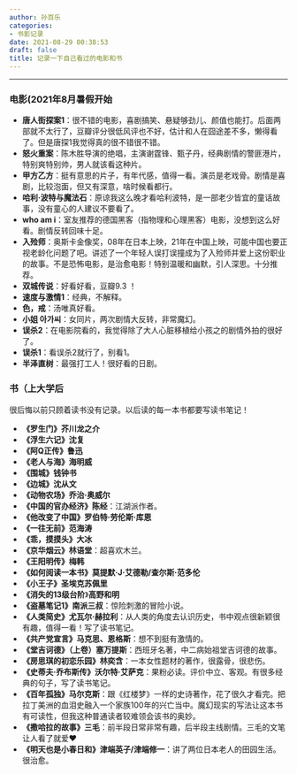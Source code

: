 ```yaml
---
author: 孙百乐
categories:
- 书影记录
date: 2021-08-29 00:38:53
draft: false
title: 记录一下自己看过的电影和书
---
```


* * *

### 电影(2021年8月暑假开始

*   **唐人街探案1**：很不错的电影，喜剧搞笑、悬疑够劲儿、颜值也能打。后面两部就不太行了，豆瓣评分很低风评也不好，估计和人在囧途差不多，懒得看了。但是唐探1我觉得真的很不错很不错。
*   **怒火重案**：陈木胜导演的绝唱，主演谢霆锋、甄子丹，经典剧情的警匪港片，特别爽特别帅，男人就该看这种片。
*   **甲方乙方**：挺有意思的片子，有年代感，值得一看。演员是老戏骨。剧情是喜剧，比较泡面，但又有深意，啥时候看都行。
* **哈利·波特与魔法石**：原谅我这么晚才看哈利波特，是一部老少皆宜的童话故事，没有童心的人建议不要看了。
*   **who am i**：室友推荐的德国黑客（指物理和心理黑客）电影，没想到这么好看。剧情反转回味十足。
*   **入殓师**：奥斯卡金像奖，08年在日本上映，21年在中国上映，可能中国也要正视老龄化问题了吧。讲述了一个年轻人误打误撞成为了入殓师并爱上这份职业的故事。不是恐怖电影，是治愈电影！特别温暖和幽默，引人深思。十分推荐。
*   **双城传说**：好看好看，豆瓣9.3 ！
*   **速度与激情1**：经典，不解释。
*   **色，戒**：汤唯真好看。
*   **小姐 아가씨**：女同片，两次剧情大反转，非常魔幻。
*   **误杀2**：在电影院看的，我觉得除了大人心脏移植给小孩之的剧情外拍的很好了。
*   **误杀1**：看误杀2就行了，别看1。
* 	**半泽直树**：最强打工人！很好看的日剧。

### 书（上大学后

很后悔以前只顾着读书没有记录。以后读的每一本书都要写读书笔记！

*   **《罗生门》芥川龙之介**
*   **《浮生六记》沈复**
*   **《阿Q正传》鲁迅**
*   **《老人与海》海明威**
*   **《围城》钱钟书**
*   **《边城》沈从文**
*   **《动物农场》乔治·奥威尔**
*   **《中国的官办经济》陈经**：江湖派作者。
*   **《他改变了中国》罗伯特·劳伦斯·库恩**
*   **《一往无前》范海涛**
*   **《乖，摸摸头》大冰**
*   **《京华烟云》林语堂**：超喜欢木兰。
*   **《王阳明传》梅韩**
*   **《如何阅读一本书》莫提默·J·艾德勒/查尔斯·范多伦**
*   **《小王子》圣埃克苏佩里**
*   **《消失的13级台阶**》**高野和明**
*   **《盗墓笔记1》南派三叔**：惊险刺激的冒险小说。
*   **《人类简史》尤瓦尔·赫拉利**：从人类的角度去认识历史，书中观点很新颖很有趣，值得一看！写了读书笔记。
*   **《共产党宣言》马克思、恩格斯**：想不到挺有激情的。
*   **《堂吉诃德》（上卷）塞万提斯**：西班牙名著，中二病始祖堂吉诃德的故事。
*   **《房思琪的初恋乐园》林奕含**：一本女性题材的著作，很露骨，很悲伤。
*   **《史蒂夫·乔布斯传》沃尔特·艾萨克**：果粉必读。评价中立、客观。有很多经典的句子，写了读书笔记。
*   **《百年孤独》马尔克斯**：跟《红楼梦》一样的史诗著作，花了很久才看完。把拉丁美洲的血泪史融入一个家族100年的兴亡当中。魔幻现实的写法让这本书有可读性，但我这种普通读者较难领会该书的奥妙。
*   **《撒哈拉的故事》三毛**：前半段日常非常有趣，后半段主线剧情。三毛的文笔让人看了就爱❤️
*   **《明天也是小春日和》津端英子/津端修一**：讲了两位日本老人的田园生活。很治愈。